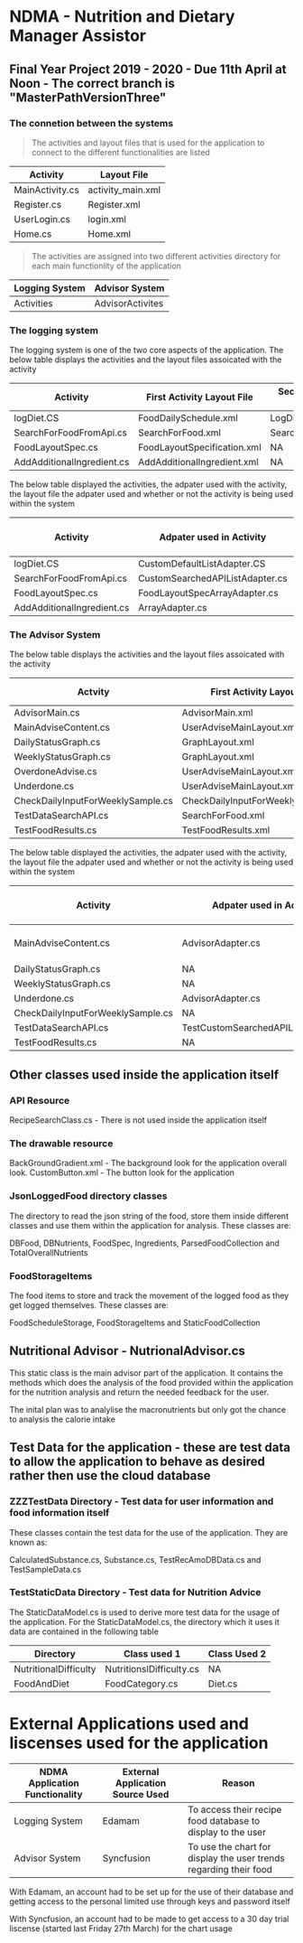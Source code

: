 # NDMA - Nutrition and Dietary Manager Assistor

## Final Year Project 2019 - 2020 - Due 11th April at Noon - The correct branch is "MasterPathVersionThree"

### The connetion between the systems

> The activities and layout files that is used for the application to connect to the different functionalities are listed

| Activity        | Layout File       |
| --------------- | ----------------- |
| MainActivity.cs | activity_main.xml |
| Register.cs     | Register.xml      |
| UserLogin.cs    | login.xml         |
| Home.cs         | Home.xml          |

> The activities are assigned into two different activities directory for each main functionlity of the application

| Logging System | Advisor System   |
| -------------- | ---------------- |
| Activities     | AdvisorActivites |

### The logging system

The logging system is one of the two core aspects of the application.
The below table displays the activities and the layout files assoicated with the activity

| Activity                   | First Activity Layout File  | Second Activity Layout File | Third Activity Layout File |
| -------------------------- | --------------------------- | --------------------------- | -------------------------- |
| logDiet.CS                 | FoodDailySchedule.xml       | LogDiet.xml                 | foodloggedlist.Xml         |
| SearchForFoodFromApi.cs    | SearchForFood.xml           | SearchForFoodListView.xml   | NA                         |
| FoodLayoutSpec.cs          | FoodLayoutSpecification.xml | NA                          | NA                         |
| AddAdditionalIngredient.cs | AddAdditionalIngredient.xml | NA                          | NA                         |

The below table displayed the activities, the adpater used with the activity, the layout file the adpater used and whether or not the activity is being used within the system

| Activity                   | Adpater used in Activity        | Adapter layout file                | Activity Being Used |
| -------------------------- | ------------------------------- | ---------------------------------- | ------------------- |
| logDiet.CS                 | CustomDefaultListAdapter.CS     | CustomSimpleListLayout.xml         | Yes                 |
| SearchForFoodFromApi.cs    | CustomSearchedAPIListAdapter.cs | DisplaySearchedAPIListLayout.xml   | Yes                 |
| FoodLayoutSpec.cs          | FoodLayoutSpecArrayAdapter.cs   | FoodLayoutSpecListViewContents.xml | Yes                 |
| AddAdditionalIngredient.cs | ArrayAdapter.cs                 | NA                                 | No                  |

### The Advisor System

The below table displays the activities and the layout files assoicated with the activity

| Actvity                           | First Activity Layout File         | Second Activity Layout File |
| --------------------------------- | ---------------------------------- | --------------------------- |
| AdvisorMain.cs                    | AdvisorMain.xml                    | test_graph_layout.xml       |
| MainAdviseContent.cs              | UserAdviseMainLayout.xml           | NA                          |
| DailyStatusGraph.cs               | GraphLayout.xml                    | NA                          |
| WeeklyStatusGraph.cs              | GraphLayout.xml                    | NA                          |
| OverdoneAdvise.cs                 | UserAdviseMainLayout.xml           | NA                          |
| Underdone.cs                      | UserAdviseMainLayout.xml           | NA                          |
| CheckDailyInputForWeeklySample.cs | CheckDailyInputForWeeklySample.xml | NA                          |
| TestDataSearchAPI.cs              | SearchForFood.xml                  | SearchForFoodListView.xml   |
| TestFoodResults.cs                | TestFoodResults.xml                | TestFoodResultsLayout.xml   |

The below table displayed the activities, the adpater used with the activity, the layout file the adpater used and whether or not the activity is being used within the system

| Activity                          | Adpater used in Activity            | Adapter layout file                | Activity Being Used   |
| --------------------------------- | ----------------------------------- | ---------------------------------- | --------------------- |
| MainAdviseContent.cs              | AdvisorAdapter.cs                   | AdvisorListDisplayFoodContents.xml | Yes but adapter isn't |
| DailyStatusGraph.cs               | NA                                  | NA                                 | No                    |
| WeeklyStatusGraph.cs              | NA                                  | NA                                 | No                    |
| Underdone.cs                      | AdvisorAdapter.cs                   | AdvisorListDisplayFoodContents.xml | No                    |
| CheckDailyInputForWeeklySample.cs | NA                                  | NA                                 | Yes                   |
| TestDataSearchAPI.cs              | TestCustomSearchedAPIListAdapter.cs | DisplaySearchedAPIListLayout.xml   | Yes                   |
| TestFoodResults.cs                | NA                                  | NA                                 | Yes                   |

## Other classes used inside the application itself

### API Resource

RecipeSearchClass.cs - There is not used inside the application itself

### The drawable resource

BackGroundGradient.xml - The background look for the application overall look.
CustomButton.xml - The button look for the application

### JsonLoggedFood directory classes

The directory to read the json string of the food, store them inside different classes and use them within the application for analysis. These classes are:

DBFood,
DBNutrients,
FoodSpec,
Ingredients,
ParsedFoodCollection and
TotalOverallNutrients

### FoodStorageItems

The food items to store and track the movement of the logged food as they get logged themselves. These classes are:

FoodScheduleStorage,
FoodStorageItems and
StaticFoodCollection

## Nutritional Advisor - NutrionalAdvisor.cs

This static class is the main advisor part of the application. It contains the methods which does the analysis of the food provided within the application for the nutrition analysis and return the needed feedback for the user.

The inital plan was to analylise the macronutrients but only got the chance to analysis the calorie intake

## Test Data for the application - these are test data to allow the application to behave as desired rather then use the cloud database

### ZZZTestData Directory - Test data for user information and food information itself

These classes contain the test data for the use of the application. They are known as:

CalculatedSubstance.cs,
Substance.cs,
TestRecAmoDBData.cs and
TestSampleData.cs

### TestStaticData Directory - Test data for Nutrition Advice

The StaticDataModel.cs is used to derive more test data for the usage of the application. For the StaticDataModel.cs, the directory
which it uses it data are contained in the following table

| Directory             | Class used 1             | Class Used 2 |
| --------------------- | ------------------------ | ------------ |
| NutritionalDifficulty | NutritionslDifficulty.cs | NA           |
| FoodAndDiet           | FoodCategory.cs          | Diet.cs      |

# External Applications used and liscenses used for the application

| NDMA Application Functionality | External Application Source Used | Reason                                                            |
| ------------------------------ | -------------------------------- | ----------------------------------------------------------------- |
| Logging System                 | Edamam                           | To access their recipe food database to display to the user       |
| Advisor System                 | Syncfusion                       | To use the chart for display the user trends regarding their food |

With Edamam, an account had to be set up for the use of their database and getting access to the personal limited use through keys and password itself

With Syncfusion, an account had to be made to get access to a 30 day trial liscense (started last Friday 27th March) for the chart usage
